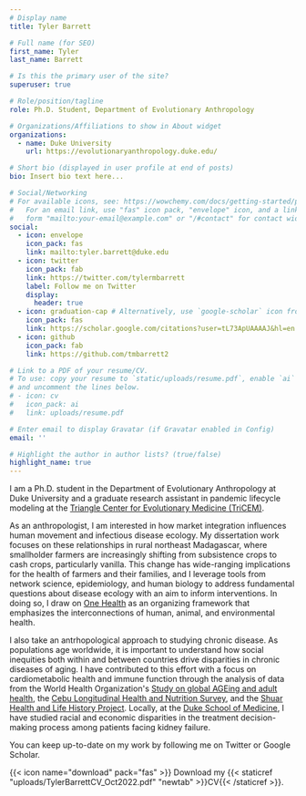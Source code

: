 ```yaml
---
# Display name
title: Tyler Barrett

# Full name (for SEO)
first_name: Tyler
last_name: Barrett

# Is this the primary user of the site?
superuser: true

# Role/position/tagline
role: Ph.D. Student, Department of Evolutionary Anthropology

# Organizations/Affiliations to show in About widget
organizations:
  - name: Duke University
    url: https://evolutionaryanthropology.duke.edu/

# Short bio (displayed in user profile at end of posts)
bio: Insert bio text here...

# Social/Networking
# For available icons, see: https://wowchemy.com/docs/getting-started/page-builder/#icons
#   For an email link, use "fas" icon pack, "envelope" icon, and a link in the
#   form "mailto:your-email@example.com" or "/#contact" for contact widget.
social:
  - icon: envelope
    icon_pack: fas
    link: mailto:tyler.barrett@duke.edu
  - icon: twitter
    icon_pack: fab
    link: https://twitter.com/tylermbarrett
    label: Follow me on Twitter
    display:
      header: true
  - icon: graduation-cap # Alternatively, use `google-scholar` icon from `ai` icon pack
    icon_pack: fas
    link: https://scholar.google.com/citations?user=tL73ApUAAAAJ&hl=en
  - icon: github
    icon_pack: fab
    link: https://github.com/tmbarrett2

# Link to a PDF of your resume/CV.
# To use: copy your resume to `static/uploads/resume.pdf`, enable `ai` icons in `params.yaml`,
# and uncomment the lines below.
# - icon: cv
#   icon_pack: ai
#   link: uploads/resume.pdf

# Enter email to display Gravatar (if Gravatar enabled in Config)
email: ''

# Highlight the author in author lists? (true/false)
highlight_name: true
---
```


I am a Ph.D. student in the Department of Evolutionary Anthropology at Duke University and a graduate research assistant in pandemic lifecycle modeling at the [Triangle Center for Evolutionary Medicine (TriCEM)](https://tricem.org/).

As an anthropologist, I am interested in how market integration influences human movement and infectious disease ecology. My dissertation work focuses on these relationships in rural northeast Madagascar, where smallholder farmers are increasingly shifting from subsistence crops to cash crops, particularly vanilla. This change has wide-ranging implications for the health of farmers and their families, and I leverage tools from network science, epidemiology, and human biology to address fundamental questions about disease ecology with an aim to inform interventions. In doing so, I draw on [One Health](https://www.cdc.gov/onehealth/index.html) as an organizing framework that emphasizes the interconnections of human, animal, and environmental health.

I also take an antrhopological approach to studying chronic disease. As populations age worldwide, it is important to understand how social inequities both within and between countries drive disparities in chronic diseases of aging. I have contributed to this effort with a focus on cardiometabolic health and immune function through the analysis of data from the World Health Organization's [Study on global AGEing and adult health](https://www.who.int/data/data-collection-tools/study-on-global-ageing-and-adult-health), the [Cebu Longitudinal Health and Nutrition Survey](https://cebu.cpc.unc.edu/), and the [Shuar Health and Life History Project](https://www.shuarproject.org/). Locally, at the [Duke School of Medicine](https://medschool.duke.edu/), I have studied racial and economic disparities in the treatment decision-making process among patients facing kidney failure.

You can keep up-to-date on my work by following me on Twitter or Google Scholar.

{{< icon name="download" pack="fas" >}} Download my {{< staticref "uploads/TylerBarrettCV_Oct2022.pdf" "newtab" >}}CV{{< /staticref >}}.
